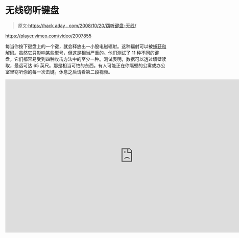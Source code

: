 # 无线窃听键盘

> 原文:[https://hack aday . com/2008/10/20/窃听键盘-无线/](https://hackaday.com/2008/10/20/eavesdrop-on-keyboards-wirelessly/)

<https://player.vimeo.com/video/2007855>

</div> <p>每当你按下键盘上的一个键，就会释放出一小股电磁辐射。这种辐射可以被<a href="http://lasecwww.epfl.ch/keyboard/" target="_blank">捕获和解码</a>。虽然它只影响某些型号，但这是相当严重的。他们测试了 11 种不同的键盘，它们都容易受到四种攻击方法中的至少一种。测试表明，数据可以透过墙壁读取，最远可达 65 英尺。那是相当可怕的东西。有人可能正在你隔壁的公寓或办公室里窃听你的每一次击键。休息之后请看第二段视频。</p> <p><span id="more-5020"/></p> <div class="embed-vimeo" style="text-align: center;"><iframe src="https://player.vimeo.com/video/2008343" width="800" height="480" frameborder="0" webkitallowfullscreen="" mozallowfullscreen="" allowfullscreen=""/></div> <p>他们没有给出受影响键盘的列表。他们的论文目前正在完成，应该很快就会发表。几年前，当我们报道老派范·埃克·弗里克的新闻时，有人向我们暗示了这次袭击的可能性。</p> <p>[via <a href="http://www.engadget.com/2008/10/20/keyboard-eavesdropping-just-got-way-easier-thanks-to-electrom/" target="_blank"> Engadget </a></p> </body> </html>